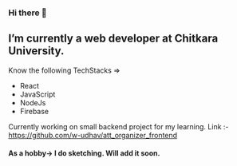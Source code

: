 ### Hi there 👋

<!--
**w-udhav/w-udhav** is a ✨ _special_ ✨ repository because its `README.md` (this file) appears on your GitHub profile.

Here are some ideas to get you started:

- 🔭 I’m currently working on ...
- 🌱 I’m currently learning ...
- 👯 I’m looking to collaborate on ...
- 🤔 I’m looking for help with ...
- 💬 Ask me about ...
- 📫 How to reach me: ...
- 😄 Pronouns: ...
- ⚡ Fun fact: ...
-->

## I’m currently a web developer at Chitkara University.
Know the following TechStacks =>
  * React
  * JavaScript
  * NodeJs
  * Firebase
  
Currently working on small backend project for my learning.
Link :- https://github.com/w-udhav/att_organizer_frontend

#### As a hobby-> I do sketching. Will add it soon.
